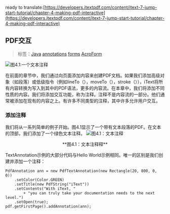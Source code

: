 ﻿ready to translate:[https://developers.itextpdf.com/content/itext-7-jump-start-tutorial/chapter-4-making-pdf-interactive](https://developers.itextpdf.com/content/itext-7-jump-start-tutorial/chapter-4-making-pdf-interactive)
## PDF交互
>标签：[Java](https://developers.itextpdf.com/tags/java)
[annotations](https://developers.itextpdf.com/tags/annotations)
[forms](https://developers.itextpdf.com/tags/forms)
[AcroForm](https://developers.itextpdf.com/tags/acroform)

![](https://developers.itextpdf.com/sites/default/files/C04F01.png "图4.1:一个文本注释
")

在前面的章节中，我们通过向页面添加内容来创建PDF文档。如果我们添加高级对象（如段落）或低级指令（例如lineTo（），moveTo（），stroke（）），iText将所有内容转换为写入到其中的PDF语法，更多的内容流。在本章中，我们将添加不同性质的内容。我们将添加交互功能，称为注释。注释不是内容流的一部分。他们通常被添加在现有的内容之上。有许多不同类型的注释，其中许多允许用户交互。
### 添加注释
我们将从一系列简单的例子开始。图4.1显示了一个带有文本段落的PDF。在文本的顶部，我们添加了一个绿色文本注释。
![](https://developers.itextpdf.com/sites/default/files/C04F01.png "图4.1：文本注释
")

<p align="center">**图4.1：文本注释释**</p>

TextAnnotation示例的大部分代码与Hello World示例相同。唯一的区别是我们创建并添加一个注释：
```
PdfAnnotation ann = new PdfTextAnnotation(new Rectangle(20, 800, 0, 0))
    .setColor(Color.GREEN)
    .setTitle(new PdfString("iText"))
    .setContents("With iText, "
        + "you can truly take your documentation needs to the next level.")
    .setOpen(true);
pdf.getFirstPage().addAnnotation(ann);
```
